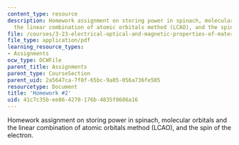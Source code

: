 ```yaml
---
content_type: resource
description: Homework assignment on storing power in spinach, molecular orbitals and
  the linear combination of atomic orbitals method (LCAO), and the spin of the electron.
file: /courses/3-23-electrical-optical-and-magnetic-properties-of-materials-fall-2007/41c7c35bee864270176b4835f8686a16_ps2.pdf
file_type: application/pdf
learning_resource_types:
- Assignments
ocw_type: OCWFile
parent_title: Assignments
parent_type: CourseSection
parent_uid: 2a5647ca-7f8f-65bc-9a05-056a736fe505
resourcetype: Document
title: 'Homework #2'
uid: 41c7c35b-ee86-4270-176b-4835f8686a16
---
```

Homework assignment on storing power in spinach, molecular orbitals and the linear combination of atomic orbitals method (LCAO), and the spin of the electron.